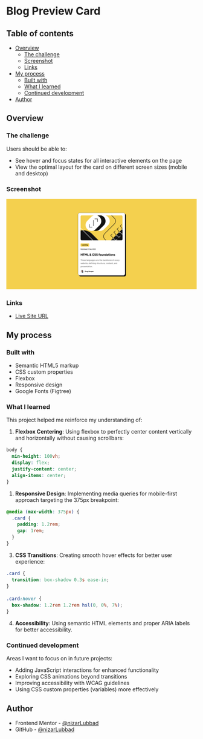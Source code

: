 # Blog Preview Card

## Table of contents

- [Overview](#overview)
  - [The challenge](#the-challenge)
  - [Screenshot](#screenshot)
  - [Links](#links)
- [My process](#my-process)
  - [Built with](#built-with)
  - [What I learned](#what-i-learned)
  - [Continued development](#continued-development)
- [Author](#author)

## Overview

### The challenge

Users should be able to:

- See hover and focus states for all interactive elements on the page
- View the optimal layout for the card on different screen sizes (mobile and desktop)

### Screenshot

![Desktop View](./assets/screenshots/desktop-view.png)

<!-- ![Mobile View](./assets/screenshots/mobile-view.png) -->

### Links

- [Live Site URL](https://nizarlubbad.github.io/blog-preview-card/)

## My process

### Built with

- Semantic HTML5 markup
- CSS custom properties
- Flexbox
- Responsive design
- Google Fonts (Figtree)

### What I learned

This project helped me reinforce my understanding of:

1. **Flexbox Centering**: Using flexbox to perfectly center content vertically and horizontally without causing scrollbars:

```css
body {
  min-height: 100vh;
  display: flex;
  justify-content: center;
  align-items: center;
}
```

1. **Responsive Design**: Implementing media queries for mobile-first approach targeting the 375px breakpoint:

```css
@media (max-width: 375px) {
  .card {
    padding: 1.2rem;
    gap: 1rem;
  }
}
```

3. **CSS Transitions**: Creating smooth hover effects for better user experience:

```css
.card {
  transition: box-shadow 0.3s ease-in;
}

.card:hover {
  box-shadow: 1.2rem 1.2rem hsl(0, 0%, 7%);
}
```

4. **Accessibility**: Using semantic HTML elements and proper ARIA labels for better accessibility.

### Continued development

Areas I want to focus on in future projects:

<!-- - Implementing CSS Grid for more complex layouts -->

- Adding JavaScript interactions for enhanced functionality
- Exploring CSS animations beyond transitions
- Improving accessibility with WCAG guidelines
- Using CSS custom properties (variables) more effectively

## Author

- Frontend Mentor - [@nizarLubbad](https://www.frontendmentor.io/profile/nizarLubbad)
- GitHub - [@nizarLubbad](https://github.com/nizarLubbad)
